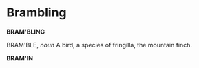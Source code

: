 # Brambling

**BRAM'BLING**

BRAM'BLE, _noun_ A bird, a species of fringilla, the mountain finch.

**BRAM'IN**